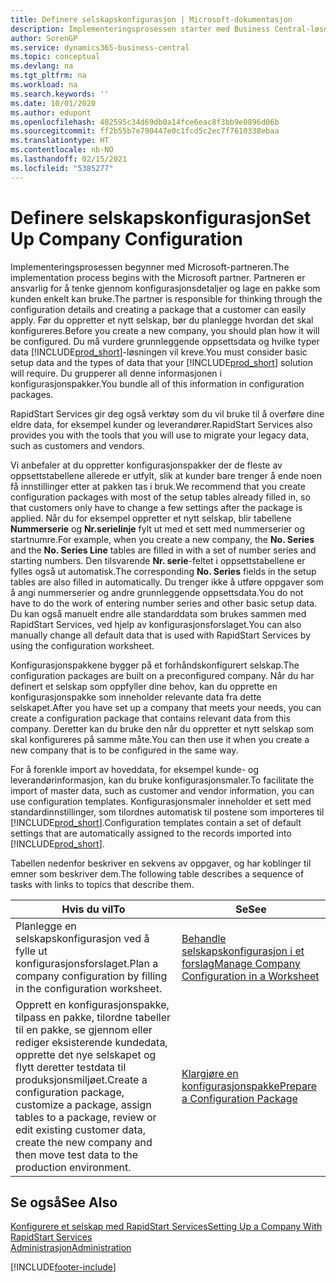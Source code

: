 ```yaml
---
title: Definere selskapskonfigurasjon | Microsoft-dokumentasjon
description: Implementeringsprosessen starter med Business Central-løsningen som kreves. Du grupperer all denne informasjonen i konfigurasjonspakker.
author: SorenGP
ms.service: dynamics365-business-central
ms.topic: conceptual
ms.devlang: na
ms.tgt_pltfrm: na
ms.workload: na
ms.search.keywords: ''
ms.date: 10/01/2020
ms.author: edupont
ms.openlocfilehash: 402595c34d69db0a14fce6eac8f3bb9e0896d06b
ms.sourcegitcommit: ff2b55b7e790447e0c1fcd5c2ec7f7610338ebaa
ms.translationtype: HT
ms.contentlocale: nb-NO
ms.lasthandoff: 02/15/2021
ms.locfileid: "5385277"
---
```

# <a name="set-up-company-configuration"></a><span data-ttu-id="c6fae-104">Definere selskapskonfigurasjon</span><span class="sxs-lookup"><span data-stu-id="c6fae-104">Set Up Company Configuration</span></span>
<span data-ttu-id="c6fae-105">Implementeringsprosessen begynner med Microsoft-partneren.</span><span class="sxs-lookup"><span data-stu-id="c6fae-105">The implementation process begins with the Microsoft partner.</span></span> <span data-ttu-id="c6fae-106">Partneren er ansvarlig for å tenke gjennom konfigurasjonsdetaljer og lage en pakke som kunden enkelt kan bruke.</span><span class="sxs-lookup"><span data-stu-id="c6fae-106">The partner is responsible for thinking through the configuration details and creating a package that a customer can easily apply.</span></span> <span data-ttu-id="c6fae-107">Før du oppretter et nytt selskap, bør du planlegge hvordan det skal konfigureres.</span><span class="sxs-lookup"><span data-stu-id="c6fae-107">Before you create a new company, you should plan how it will be configured.</span></span> <span data-ttu-id="c6fae-108">Du må vurdere grunnleggende oppsettsdata og hvilke typer data [!INCLUDE[prod_short](includes/prod_short.md)]-løsningen vil kreve.</span><span class="sxs-lookup"><span data-stu-id="c6fae-108">You must consider basic setup data and the types of data that your [!INCLUDE[prod_short](includes/prod_short.md)] solution will require.</span></span> <span data-ttu-id="c6fae-109">Du grupperer all denne informasjonen i konfigurasjonspakker.</span><span class="sxs-lookup"><span data-stu-id="c6fae-109">You bundle all of this information in configuration packages.</span></span>

<span data-ttu-id="c6fae-110">RapidStart Services gir deg også verktøy som du vil bruke til å overføre dine eldre data, for eksempel kunder og leverandører.</span><span class="sxs-lookup"><span data-stu-id="c6fae-110">RapidStart Services also provides you with the tools that you will use to migrate your legacy data, such as customers and vendors.</span></span>  

<span data-ttu-id="c6fae-111">Vi anbefaler at du oppretter konfigurasjonspakker der de fleste av oppsettstabellene allerede er utfylt, slik at kunder bare trenger å ende noen få innstillinger etter at pakken tas i bruk.</span><span class="sxs-lookup"><span data-stu-id="c6fae-111">We recommend that you create configuration packages with most of the setup tables already filled in, so that customers only have to change a few settings after the package is applied.</span></span> <span data-ttu-id="c6fae-112">Når du for eksempel oppretter et nytt selskap, blir tabellene **Nummerserie** og **Nr.serielinje** fylt ut med et sett med nummerserier og startnumre.</span><span class="sxs-lookup"><span data-stu-id="c6fae-112">For example, when you create a new company, the **No. Series** and the **No. Series Line** tables are filled in with a set of number series and starting numbers.</span></span> <span data-ttu-id="c6fae-113">Den tilsvarende **Nr. serie**-feltet i oppsettstabellene er fylles også ut automatisk.</span><span class="sxs-lookup"><span data-stu-id="c6fae-113">The corresponding **No. Series** fields in the setup tables are also filled in automatically.</span></span> <span data-ttu-id="c6fae-114">Du trenger ikke å utføre oppgaver som å angi nummerserier og andre grunnleggende oppsettsdata.</span><span class="sxs-lookup"><span data-stu-id="c6fae-114">You do not have to do the work of entering number series and other basic setup data.</span></span> <span data-ttu-id="c6fae-115">Du kan også manuelt endre alle standarddata som brukes sammen med RapidStart Services, ved hjelp av konfigurasjonsforslaget.</span><span class="sxs-lookup"><span data-stu-id="c6fae-115">You can also manually change all default data that is used with RapidStart Services by using the configuration worksheet.</span></span>  

<span data-ttu-id="c6fae-116">Konfigurasjonspakkene bygger på et forhåndskonfigurert selskap.</span><span class="sxs-lookup"><span data-stu-id="c6fae-116">The configuration packages are built on a preconfigured company.</span></span> <span data-ttu-id="c6fae-117">Når du har definert et selskap som oppfyller dine behov, kan du opprette en konfigurasjonspakke som inneholder relevante data fra dette selskapet.</span><span class="sxs-lookup"><span data-stu-id="c6fae-117">After you have set up a company that meets your needs, you can create a configuration package that contains relevant data from this company.</span></span> <span data-ttu-id="c6fae-118">Deretter kan du bruke den når du oppretter et nytt selskap som skal konfigureres på samme måte.</span><span class="sxs-lookup"><span data-stu-id="c6fae-118">You can then use it when you create a new company that is to be configured in the same way.</span></span>  

<span data-ttu-id="c6fae-119">For å forenkle import av hoveddata, for eksempel kunde- og leverandørinformasjon, kan du bruke konfigurasjonsmaler.</span><span class="sxs-lookup"><span data-stu-id="c6fae-119">To facilitate the import of master data, such as customer and vendor information, you can use configuration templates.</span></span> <span data-ttu-id="c6fae-120">Konfigurasjonsmaler inneholder et sett med standardinnstillinger, som tilordnes automatisk til postene som importeres til [!INCLUDE[prod_short](includes/prod_short.md)].</span><span class="sxs-lookup"><span data-stu-id="c6fae-120">Configuration templates contain a set of default settings that are automatically assigned to the records imported into [!INCLUDE[prod_short](includes/prod_short.md)].</span></span>

<span data-ttu-id="c6fae-121">Tabellen nedenfor beskriver en sekvens av oppgaver, og har koblinger til emner som beskriver dem.</span><span class="sxs-lookup"><span data-stu-id="c6fae-121">The following table describes a sequence of tasks with links to topics that describe them.</span></span>

|<span data-ttu-id="c6fae-122">**Hvis du vil**</span><span class="sxs-lookup"><span data-stu-id="c6fae-122">**To**</span></span>|<span data-ttu-id="c6fae-123">**Se**</span><span class="sxs-lookup"><span data-stu-id="c6fae-123">**See**</span></span>|  
|------------|-------------|  
|<span data-ttu-id="c6fae-124">Planlegge en selskapskonfigurasjon ved å fylle ut konfigurasjonsforslaget.</span><span class="sxs-lookup"><span data-stu-id="c6fae-124">Plan a company configuration by filling in the configuration worksheet.</span></span>|[<span data-ttu-id="c6fae-125">Behandle selskapskonfigurasjon i et forslag</span><span class="sxs-lookup"><span data-stu-id="c6fae-125">Manage Company Configuration in a Worksheet</span></span>](admin-how-to-manage-company-configuration-in-a-worksheet.md)|  
|<span data-ttu-id="c6fae-126">Opprett en konfigurasjonspakke, tilpass en pakke, tilordne tabeller til en pakke, se gjennom eller rediger eksisterende kundedata, opprette det nye selskapet og flytt deretter testdata til produksjonsmiljøet.</span><span class="sxs-lookup"><span data-stu-id="c6fae-126">Create a configuration package, customize a package, assign tables to a package, review or edit existing customer data, create the new company and then move test data to the production environment.</span></span>|[<span data-ttu-id="c6fae-127">Klargjøre en konfigurasjonspakke</span><span class="sxs-lookup"><span data-stu-id="c6fae-127">Prepare a Configuration Package</span></span>](admin-how-to-prepare-a-configuration-package.md)| 

## <a name="see-also"></a><span data-ttu-id="c6fae-128">Se også</span><span class="sxs-lookup"><span data-stu-id="c6fae-128">See Also</span></span>  
[<span data-ttu-id="c6fae-129">Konfigurere et selskap med RapidStart Services</span><span class="sxs-lookup"><span data-stu-id="c6fae-129">Setting Up a Company With RapidStart Services</span></span>](admin-set-up-a-company-with-rapidstart.md)  
[<span data-ttu-id="c6fae-130">Administrasjon</span><span class="sxs-lookup"><span data-stu-id="c6fae-130">Administration</span></span>](admin-setup-and-administration.md)


[!INCLUDE[footer-include](includes/footer-banner.md)]
